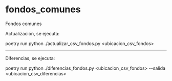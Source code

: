 # fondos_comunes
Fondos comunes

Actualización, se ejecuta:

poetry run python ./actualizar_csv_fondos.py <ubicacion_csv_fondos>

---

Diferencias, se ejecuta:

poetry run python ./diferencias_fondos.py <ubicacion_csv_fondos> --salida <ubicacion_csv_diferencias>
